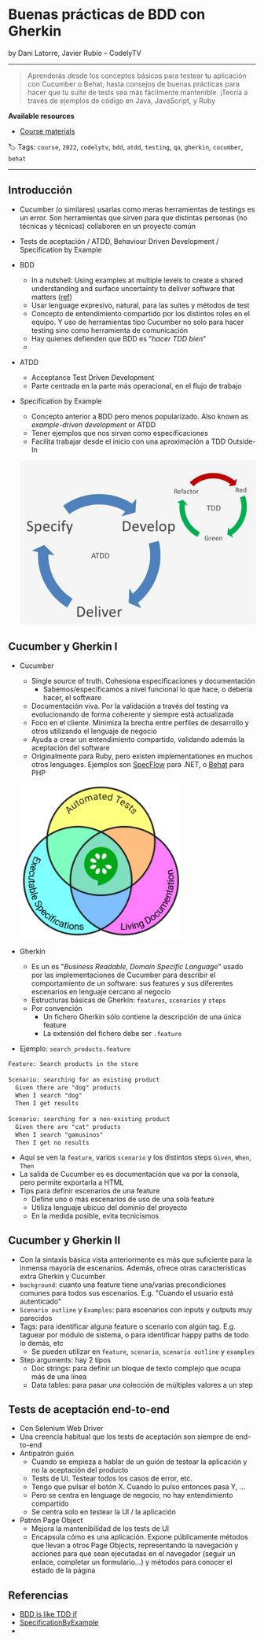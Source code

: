 # Buenas prácticas de BDD con Gherkin

by Dani Latorre, Javier Rubio – CodelyTV

------

> Aprenderás desde los conceptos básicos para testear tu aplicación con Cucumber o Behat, hasta consejos de buenas prácticas para hacer que tu suite de tests sea más fácilmente mantenible. ¡Teoría a través de ejemplos de código en Java, JavaScript, y Ruby

**Available resources**

-  [Course materials](https://pro.codely.tv/library/buenas-practicas-de-bdd-con-gherkin-cucumber-behat-30293/)

🏷️ Tags: `course`, `2022`, `codelytv`, `bdd`, `atdd`, `testing`, `qa`, `gherkin`, `cucumber`, `behat`

------

## Introducción

* Cucumber (o similares) usarlas como meras herramientas de testings es un error. Son herramientas que sirven para que distintas personas (no técnicas y técnicas) collaboren en un proyecto común

* Tests de aceptación / ATDD, Behaviour Driven Development / Specification by Example

* BDD
  * In a nutshell: Using examples at multiple levels to create a shared understanding and surface uncertainty to deliver software that matters ([ref](https://twitter.com/tastapod/status/338749038100897792))
  * Usar lenguage expresivo, natural, para las suites y métodos de test
  * Concepto de entendimiento compartido por los distintos roles en el equipo. Y uso de herramientas tipo Cucumber no solo para hacer testing sino como herramienta de comunicación
  * Hay quienes defienden que BDD es "*hacer TDD bien*"
  * 
  
* ATDD
  * Acceptance Test Driven Development
  * Parte centrada en la parte más operacional, en el flujo de trabajo
  
* Specification by Example
  * Concepto anterior a BDD pero menos popularizado. Also known as _example-driven development_ or ATDD
  * Tener ejemplos que nos sirvan como especificaciones
  * Facilita trabajar desde el inicio con una aproximación a TDD Outside-In
  
  ![ATDD Workflow](.assets/buenas-practicas-de-bdd-con-gherkin-cucumber-behat-codelytv.md/atdd_workflow.png)

## Cucumber y Gherkin I

* Cucumber
  * Single source of truth. Cohesiona especificaciones y documentación
    * Sabemos/especificamos a nivel funcional lo que hace, o debería hacer, el software
  * Documentación viva. Por la validación a través del testing va evolucionando de forma coherente y siempre está actualizada
  * Foco en el cliente. Minimiza la brecha entre perfiles de desarrollo y otros utilizando el lenguaje de negocio
  * Ayuda a crear un entendimiento compartido, validando además la aceptación del software
  * Originalmente para Ruby, pero existen implementationes en muchos otros lenguages. Ejemplos son [SpecFlow](https://specflow.org/) para .NET, o [Behat](https://docs.behat.org/en/latest/) para PHP
  
  ![Cucumber diagram](.assets/buenas-practicas-de-bdd-con-gherkin-cucumber-behat-codelytv.md/cucumber_diagram.png)
  
* Gherkin
  * Es un es "*Business Readable, Domain Specific Language*" usado por las implementaciones de Cucumber para describir el comportamiento de un software: sus features y sus diferentes escenarios en lenguaje cercano al negocio
  * Estructuras básicas de Gherkin:  `features`, `scenarios` y `steps`
  * Por convención
    * Un fichero Gherkin sólo contiene la descripción de una única feature
    * La extensión del fichero debe ser `.feature`
  
* Ejemplo: `search_products.feature`

```gherkin
Feature: Search products in the store

Scenario: searching for an existing product
  Given there are "dog" products
  When I search "dog"
  Then I get results

Scenario: searching for a non-existing product
  Given there are "cat" products
  When I search "gamusinos"
  Then I get no results
```

* Aquí se ven la `feature`, varios `scenario` y los distintos steps `Given`, `When`, `Then `
* La salida de Cucumber es es documentación que va por la consola, pero permite exportarla a HTML
* Tips para definir escenarios de una feature
  * Define uno o más escenarios de uso de una sola feature
  * Utiliza lenguaje ubicuo del dominio del proyecto
  * En la medida posible, evita tecnicismos


## Cucumber y Gherkin II

* Con la sintaxis básica vista anteriormente es más que suficiente para la inmensa mayoría de escenarios. Además, ofrece otras características extra Gherkin y Cucumber
* `background`: cuanto una feature tiene una/varias precondiciones comunes para todos sus escenarios. E.g. "Cuando el usuario está autenticado"
* `Scenario outline` y `Examples`: para escenarios con inputs y outputs muy parecidos
* Tags: para identificar alguna feature o scenario con algún tag. E.g. taguear por módulo de sistema, o para identificar happy paths de todo lo demás, etc
  * Se pueden utilizar en `feature`, `scenario`, `scenario outline` y `examples`
* Step arguments: hay 2 tipos
  * Doc strings: para definir un bloque de texto complejo que ocupa más de una línea
  * Data tables: para pasar una colección de múltiples valores a un step

## Tests de aceptación end-to-end

* Con Selenium Web Driver
* Una creencia habitual que los tests de aceptación son siempre de end-to-end
* Antipatrón guión
  * Cuando se empieza a hablar de un guión de testear la aplicación y no la aceptación del producto
  * Tests de UI. Testear todos los casos de error, etc.
  * Tengo que pulsar el botón X. Cuando lo pulso entonces pasa Y, ...
  * Pero se centra en lenguage de negocio, no hay entendimiento compartido
  * Se centra solo en testear la UI / la aplicación
* Patrón Page Object
  * Mejora la mantenibilidad de los tests de UI
  * Encapsula cómo es una aplicación. Expone públicamente métodos que llevan a otros Page Objects, representando la navegación y acciones para que sean ejecutadas en el navegador (seguir un enlace, completar un formulario...) y métodos para conocer el estado de la página

## Referencias

* [BDD is like TDD if](https://dannorth.net/2012/05/31/bdd-is-like-tdd-if/)
* [SpecificationByExample](https://martinfowler.com/bliki/SpecificationByExample.html)
* 
